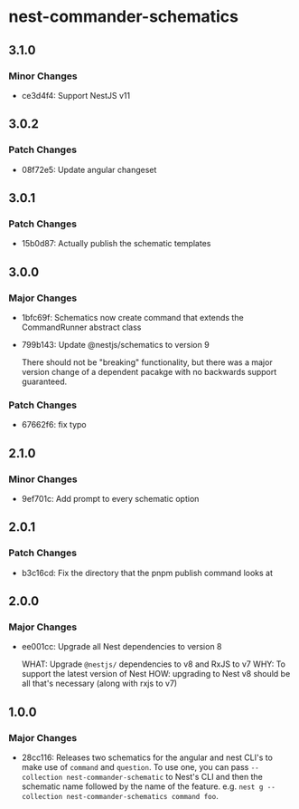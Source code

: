 # nest-commander-schematics

## 3.1.0

### Minor Changes

- ce3d4f4: Support NestJS v11

## 3.0.2

### Patch Changes

- 08f72e5: Update angular changeset

## 3.0.1

### Patch Changes

- 15b0d87: Actually publish the schematic templates

## 3.0.0

### Major Changes

- 1bfc69f: Schematics now create command that extends the CommandRunner abstract
  class

- 799b143: Update @nestjs/schematics to version 9

  There should not be "breaking" functionality, but there was a major version
  change of a dependent pacakge with no backwards support guaranteed.

### Patch Changes

- 67662f6: fix typo

## 2.1.0

### Minor Changes

- 9ef701c: Add prompt to every schematic option

## 2.0.1

### Patch Changes

- b3c16cd: Fix the directory that the pnpm publish command looks at

## 2.0.0

### Major Changes

- ee001cc: Upgrade all Nest dependencies to version 8

  WHAT: Upgrade `@nestjs/` dependencies to v8 and RxJS to v7 WHY: To support the
  latest version of Nest HOW: upgrading to Nest v8 should be all that's
  necessary (along with rxjs to v7)

## 1.0.0

### Major Changes

- 28cc116: Releases two schematics for the angular and nest CLI's to make use of
  `command` and `question`. To use one, you can pass
  `--collection nest-commander-schematic` to Nest's CLI and then the schematic
  name followed by the name of the feature. e.g.
  `nest g --collection nest-commander-schematics command foo`.
